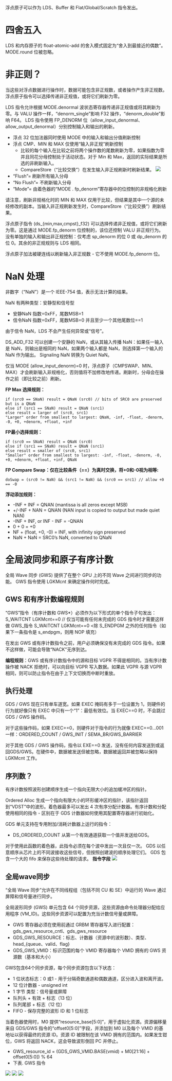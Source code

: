 浮点原子可以作为 LDS、Buffer 和 Flat/Global/Scratch 指令发出。
# 四舍五入
LDS 和内存原子的 float-atomic-add 的舍入模式固定为“舍入到最接近的偶数”。 MODE.round 位被忽略。
# 非正则？
当这些对浮点数据进行操作时，数据可能包含非正规数，或者操作产生非正规数。浮点原子指令可以选择传递非正规值，或将它们刷新为零。

LDS 指令允许根据 MODE.denormal 波状态寄存器传递非正规值或将其刷新为零。与 VALU 操作一样，“denorm_single”影响 F32 操作，“denorm_double”影响 F64。 LDS 指令使用 FP_DENORM 位（allow_input_denormal、allow_output_denormal）分别控制输入和输出的刷新。

* 浮点 32 位加法器同时使用 MODE 中的输入和输出分值刷新控制
* 浮点 CMP、MIN 和 MAX 仅使用“输入非正规”刷新控制
    * 比较的每个输入在比较之前将两个操作数的尾数刷新为零，如果指数为零并且同花分母控制处于活动状态。对于 Min 和 Max，返回的实际结果是所选的非刷新输入。
    * CompareStore（“比较交换”）在发生输入非正规刷新时刷新结果。
    ![](assets/17118793542744.jpg)
* “Flush”= 刷新所有输入分母 
* “No Flush”= 不刷新输入分母 
* “Mode”= 由着色器的“MODE . fp_denorm”寄存器中的位控制的非规格化刷新

请注意，刷新非规格化时的 MIN 和 MAX 仅用于比较，但结果是其中一个源的未经修改的副本。当输入非正规刷新发生时，CompareStore（“比较交换”）刷新结果。


浮点原子指令 (ds_{min,max,cmpst}_f32) 可以选择传递非正规值，或将它们刷新为零。这是通过 MODE.fp_denorm 位控制的，该位还控制 VALU 非正规行为。没有单独的输入和输出非正规控制：仅考虑 sp_denorm 的位 0 或 dp_denorm 的位 0。其余的非正规规则与 LDS 相同。

浮点原子加法被硬连线以刷新输入非正规数 - 它不使用 MODE.fp_denorm 位。
# NaN 处理 
非数字（“NaN”）是一个 IEEE-754 值，表示无法计算的结果。

NaN 有两种类型：安静型和信号型
* 安静NaN 指数=0xFF，尾数MSB=1 
* 信令NaN 指数=0xFF，尾数MSB=0 并且至少一个其他尾数位==1

由于信令 NaN，LDS 不会产生任何异常或“信号”。

DS_ADD_F32 可以创建一个安静的 NaN，或从其输入传播 NaN：如果任一输入是 NaN，则输出是相同的 NaN，如果两个输入都是 NaN，则选择第一个输入的 NaN 作为输出。 Signaling NaN 转换为 Quiet NaN。

仅当 MODE (allow_input_denorm)=0 时，浮点原子（CMPSWAP、MIN、MAX）才会刷新输入非规格化，否则值将不加修改地传递。刷新时，分母会在操作之前（即比较之前）刷新。

**FP Max 选择规则：**
```
if (src0 == SNaN) result = QNaN (src0) // bits of SRC0 are preserved but is a QNaN
else if (src1 == SNaN) result = QNaN (src1)
else result = larger of (src0, src1)
"Larger" order from smallest to largest: QNaN, -inf, -float, -denorm, -0, +0, +denorm, +float, +inf
```

**FP最小选择规则：**
```
if (src0 == SNaN) result = QNaN (src0)
else if (src1 == SNaN) result = QNaN (src1)
else result = smaller of (src0, src1)
"Smaller" order from smallest to largest: -inf, -float, -denorm, -0, +0, +denorm, +float, +inf, QNaN
```
**FP Compare Swap：仅在比较条件（==）为真时交换，将+0和-0视为相等:**
```
doSwap = (src0 != NaN) && (src1 != NaN) && (src0 == src1) // allow +0 == -0
```
**浮动添加规则：**

*  -INF + INF = QNAN (mantissa is all zeros except MSB)
*  +/-INF + NAN = QNAN (NAN input is copied to output but made quiet NAN)
* -INF + INF, or INF - INF = -QNAN
* 0 + 0 = +0
* NF + (float, +0, -0) = INF, with infinity sign preserved
* NaN + NaN = SRC0’s NaN, converted to QNaN
# 全局波同步和原子有序计数
全局 Wave 同步 (GWS) 提供了在整个 GPU 上的不同 Wave 之间进行同步的功能。
GWS 指令使用 LGKMcnt 来确定操作何时完成。
## GWS 和有序计数编程规则
“GWS”指令（有序计数和 GWS*）必须作为以下形式的单个指令子句发出：
S_WAITCNT LGKMcnt==0 // 仅当可能有任何未完成的 GDS 指令时才需要这样做
GWS_指令
S_WAITCNT LGKMcnt==0 <除 S_ENDPGM 之外的任何指令（如果下一条指令是 s_endpgm，则用 NOP 填充）

在发出 GWS 或有序计数指令之前，用户必须确保没有未完成的 GDS 指令。如果不这样做，可能会导致“NACK”无序到达。

**编程规则**：GWS 或有序计数指令中的源和目标 VGPR 不得是相同的。当有序计数操作被 NACK 拒绝时，可以向目标 VGPR 写入数据。如果此 VGPR 与源 VGPR 相同，则可以防止指令在由于上下文切换而中断时重放。
## 执行处理
GDS / GWS 现在只有单车道宽。如果 EXEC 掩码有多于一位设置为 1，则硬件的行为就好像只有 EXEC 中只有一个“1”：最低有效位。当 EXEC==0 时，不会跳过 GDS / GWS 操作码。

对于这些操作码，如果 EXEC==0，则硬件对于指令的行为就像 EXEC==0…001 一样：ORDERED_COUNT / GWS_INIT / SEMA_BR/GWS_BARRIER

对于其他 GDS / GWS 操作码，指令以 EXE==0 发送，没有任何内容发送到或返回GDS/GWS。在硬件中，数据被发送但被忽略，数据被返回并被忽略以保持 LGKMcnt 工作。
## 序列数？
有序计数按照波形创建顺序生成一个指向无限大小的追加缓冲区的指针。

Ordered Alloc 生成一个指向有限大小的环形缓冲区的指针，该指针返回到“VDST”中的波形。着色器最多可以发出 4 次有序分配计数器。有序计数和分配使用相同的指令 - 区别在于 GDS 计数器如何使用其配置寄存器进行初始化。

GDS 单元支持在专用附加/消耗计数器上运行的指令：
* DS_ORDERED_COUNT 从第一个有效通道获取一个值并发送给GDS。

对于使用此函数的着色器，此指令必须在每个波中发出一次且仅一次。 GDS 以任意顺序从芯片上的不同波接收这些信号，但按照创建波的顺序处理它们。 GDS 包含一个大的 fifo 来保存这些待处理的请求。
**指令字段**
![](assets/17118794676782.jpg)
## 全局wave同步
“全局 Wave 同步”允许在不同线程组（包括不同 CU 和 SE）中运行的 Wave 通过屏障和信号量进行同步。

全局波形同步 (GWS) 单元包含 64 个同步资源，这些资源由命令处理器分配给应用程序 (VM_ID)。这些同步资源可以配置为充当计数信号量或屏障。

* GWS 寄存器必须在使用前通过 GRBM 寄存器写入进行配置：gds_gws_resource_cntl、gds_gws_resource 
* GDS_GWS_RESOURCE：标志、计数器（资源中的波形数）、类型、head_{queue、valid、flag} 
* GDS_GWS_VMID：标识范围的每个 VMID 寄存器每个 VMID 拥有的 GWS 资源数（基本和大小）

GWS包含64个同步资源，每个同步资源包含以下状态：
* 1 位状态标志：0 或1 - 用于分隔奇数通道和偶数通道，区分进入波和离开波。
* 12 位计数器 - unsigned int
* 1 字节 类型：信号量或屏障
* 队列头 + 有效 + 标志（13 位）
* 队列尾部 + 标志（12 位）
* FIFO - 保存完整的波形 ID 和 1 位标志

当着色器使用时，M0 提供“resource_base[5:0]”，用于虚拟化资源。资源偏移量来自 GDS/GWS 指令的“offset0[5:0]”字段，并添加到 M0 以及每个 VMID 的基地址以获得最终的资源 ID。资源 ID 被限制在该 VMID 拥有的范围内。如果发生钳位，GWS 将返回 NACK，这会导致波形倒回 PC 并停止。

* GWS_resource_id = (GDS_GWS_VMID.BASE(vmid) + M0[21:16] + offset0[5:0]) % 64 
* 下表. GWS 指令

![](assets/17118795413506.jpg)
![](assets/17118795600115.jpg)
![](assets/17118795743961.jpg)




